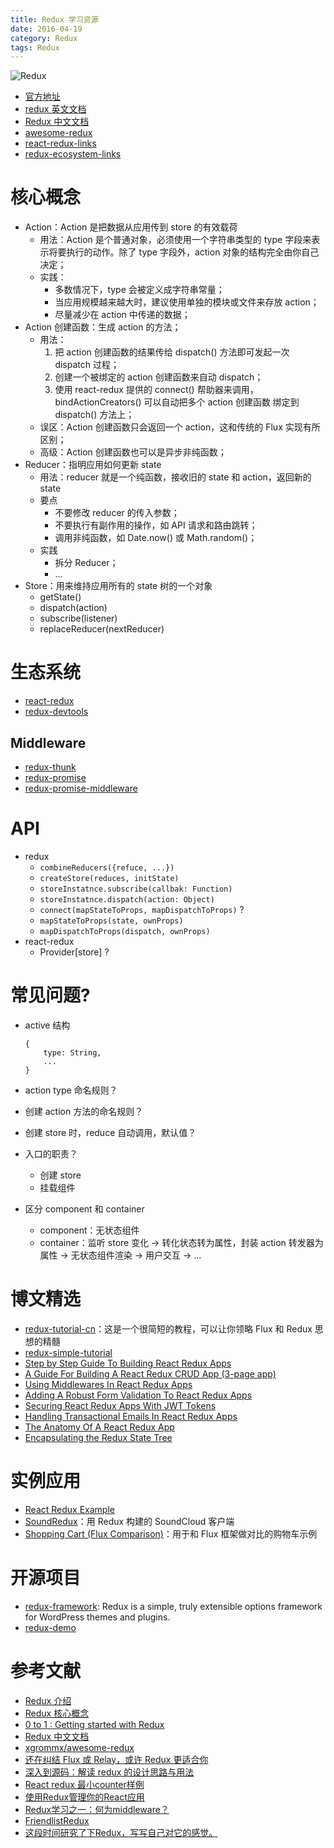 ```yaml
---
title: Redux 学习资源
date: 2016-04-19
category: Redux
tags: Redux
---
```


![Redux](../../images/Redux/Redux.png)

- [官方地址](https://github.com/reactjs/redux)
- [redux 英文文档](http://redux.js.org/docs/introduction/)
- [Redux 中文文档](http://cn.redux.js.org/)
- [awesome-redux](https://github.com/xgrommx/awesome-redux)
- [react-redux-links](https://github.com/markerikson/react-redux-links)
- [redux-ecosystem-links](http://cn.redux.js.org/docs/introduction/Ecosystem.html)

# 核心概念
- Action：Action 是把数据从应用传到 store 的有效载荷
    - 用法：Action 是个普通对象，必须使用一个字符串类型的 type 字段来表示将要执行的动作。除了 type 字段外，action 对象的结构完全由你自己决定；
    - 实践：
        - 多数情况下，type 会被定义成字符串常量；
        - 当应用规模越来越大时，建议使用单独的模块或文件来存放 action；
        - 尽量减少在 action 中传递的数据；
- Action 创建函数：生成 action 的方法；
    - 用法：
        1. 把 action 创建函数的结果传给 dispatch() 方法即可发起一次 dispatch 过程；
        2. 创建一个被绑定的 action 创建函数来自动 dispatch；
        3. 使用 react-redux 提供的 connect() 帮助器来调用，bindActionCreators() 可以自动把多个 action 创建函数 绑定到 dispatch() 方法上；
    - 误区：Action 创建函数只会返回一个 action，这和传统的 Flux 实现有所区别；
    - 高级：Action 创建函数也可以是异步非纯函数；
- Reducer：指明应用如何更新 state
    - 用法：reducer 就是一个纯函数，接收旧的 state 和 action，返回新的 state
    - 要点
        - 不要修改 reducer 的传入参数；
        - 不要执行有副作用的操作，如 API 请求和路由跳转；
        - 调用非纯函数，如 Date.now() 或 Math.random()；
    - 实践
        - 拆分 Reducer；
        - ...
- Store：用来维持应用所有的 state 树的一个对象
    - getState()
    - dispatch(action)
    - subscribe(listener)
    - replaceReducer(nextReducer)

# 生态系统
- [react-redux](https://github.com/reactjs/react-redux)
- [redux-devtools](http://github.com/gaearon/redux-devtools)

## Middleware
- [redux-thunk](https://github.com/gaearon/redux-thunk)
- [redux-promise](https://github.com/acdlite/redux-promise)
- [redux-promise-middleware](https://github.com/pburtchaell/redux-promise-middleware)

# API
- redux
    - `combineReducers({refuce, ...})`
    - `createStore(reduces, initState)`
    - `storeInstatnce.subscribe(callbak: Function)`
    - `storeInstatnce.dispatch(action: Object)`
    - `connect(mapStateToProps, mapDispatchToProps)` ?
    - `mapStateToProps(state, ownProps)`
    - `mapDispatchToProps(dispatch, ownProps)`
- react-redux
    - Provider[store] ?

# 常见问题?
- active 结构

    ```
    {
        type: String,
        ...
    }
    ```

- action type 命名规则？

- 创建 action 方法的命名规则？

- 创建 store 时，reduce 自动调用，默认值？

- 入口的职责？

    - 创建 store
    - 挂载组件

- 区分 component 和 container

    - component：无状态组件
    - container：监听 store 变化 -> 转化状态转为属性，封装 action 转发器为属性 -> 无状态组件渲染 -> 用户交互 -> ...

# 博文精选
- [redux-tutorial-cn](https://github.com/react-guide/redux-tutorial-cn)：这是一个很简短的教程，可以让你领略 Flux 和 Redux 思想的精髓
- [redux-simple-tutorial](https://github.com/kenberkeley/redux-simple-tutorial)
- [Step by Step Guide To Building React Redux Apps](https://medium.com/@rajaraodv/step-by-step-guide-to-building-react-redux-apps-using-mocks-48ca0f47f9a#.s7zsgq3u1)
- [A Guide For Building A React Redux CRUD App (3-page app)](https://medium.com/@rajaraodv/a-guide-for-building-a-react-redux-crud-app-7fe0b8943d0f#.g99gruhdz)
- [Using Middlewares In React Redux Apps](https://medium.com/@rajaraodv/using-middlewares-in-react-redux-apps-f7c9652610c6#.oentrjqpj)
- [Adding A Robust Form Validation To React Redux Apps](https://medium.com/@rajaraodv/adding-a-robust-form-validation-to-react-redux-apps-616ca240c124#.jq013tkr1)
- [Securing React Redux Apps With JWT Tokens](https://medium.com/@rajaraodv/securing-react-redux-apps-with-jwt-tokens-fcfe81356ea0#.xci6o9s6w)
- [Handling Transactional Emails In React Redux Apps](https://medium.com/@rajaraodv/handling-transactional-emails-in-react-redux-apps-8b1134748f76#.a24nenmnt)
- [The Anatomy Of A React Redux App](https://medium.com/@rajaraodv/the-anatomy-of-a-react-redux-app-759282368c5a#.7wwjs8eqo)
- [Encapsulating the Redux State Tree](http://randycoulman.com//blog/2016/09/13/encapsulating-the-redux-state-tree/)

# 实例应用
- [React Redux Example](http://react-redux.herokuapp.com/)
- [SoundRedux](https://github.com/andrewngu/sound-redux)：用 Redux 构建的 SoundCloud 客户端
- [Shopping Cart (Flux Comparison)](https://github.com/voronianski/flux-comparison/tree/master/redux)：用于和 Flux 框架做对比的购物车示例

# 开源项目
- [redux-framework](https://github.com/reduxframework/redux-framework): Redux is a simple, truly extensible options framework for WordPress themes and plugins.
- [redux-demo](https://github.com/survivejs/redux-demo)

# 参考文献
- [Redux 介绍](http://segmentfault.com/a/1190000003503338)
- [Redux 核心概念](http://www.jianshu.com/p/3334467e4b32)
- [0 to 1 : Getting started with Redux](http://www.jchapron.com/2015/08/14/getting-started-with-redux/)
- [Redux 中文文档](http://camsong.github.io/redux-in-chinese/)
- [xgrommx/awesome-redux](https://github.com/xgrommx/awesome-redux)
- [还在纠结 Flux 或 Relay，或许 Redux 更适合你](https://github.com/camsong/blog/issues/1)
- [深入到源码：解读 redux 的设计思路与用法](https://github.com/Lucifier129/Lucifier129.github.io/issues/9)
- [React redux 最小counter样例](http://react-china.org/t/react-redux-counter/2306)
- [使用Redux管理你的React应用](http://www.cnblogs.com/matthewsun/p/4773646.html)
- [Redux学习之一：何为middleware？](http://segmentfault.com/a/1190000003746223)
- [FriendlistRedux](https://github.com/szhclaye/FriendlistRedux)
- [这段时间研究了下Redux，写写自己对它的感觉。](https://github.com/lawrencebla/redux-review)
